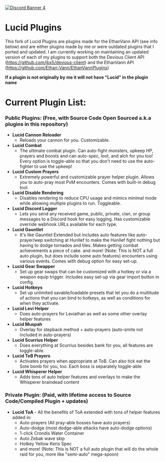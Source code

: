 [![Discord Banner 4](https://discordapp.com/api/guilds/978715859361079307/widget.png?style=banner4)](https://discord.gg/jj2kFyeBv9)

# Lucid Plugins

This fork of Lucid Plugins are plugins made for the EthanVann API (see info below) and are either plugins made by
me or were outdated plugins that I ported and updated.
I am currently working on maintaining an updated version of each of my plugins to support both the Devious Client API (https://github.com/jbx5/devious-client)
and the EthanVann API (https://github.com/Ethan-Vann/EthanVannPlugins)

**If a plugin is not originally by me it will not have "Lucid" in the plugin name**

Current Plugin List:
=
### Public Plugins: (Free, with Source Code Open Sourced a.k.a plugins in this repository)
- **Lucid Cannon Reloader**
  - Reloads your cannon for you. Customizable.
- **Lucid Combat**
  - The ultimate combat plugin. Can auto-fight monsters, upkeep HP, prayers and boosts and can auto-spec, loot, and alch for you too! Every option is toggle-able so that you don't need to use the auto-fighter to use the upkeep!
- **Lucid Custom Prayers**
  - Extremely powerful and customizable prayer helper plugin. Allows you to auto-pray most PvM encounters. Comes with built-in debug tool.
- **Lucid Disable Rendering**
  - Disables rendering to reduce CPU usage and mimics minimal mode while allowing multiple plugins to run. Toggleable.
- **Lucid Discord Logger**
  - Lets you send any received game, public, private, clan, or group messages to a Discord hook for easy logging. Has customizable override webhook URLs available for each type.
- **Lucid Gauntlet**
  - It's like Gauntlet Extended but includes auto features like auto-prayer/wep switching at Hunllef to make
    the Hunllef fight nothing but having to dodge tornados and tiles. Makes getting combat achievements a piece of cake.
    and more! (Note: This is NOT a full auto plugin, but does include some auto features)
    encounters using various events. Comes with debug option for easy set-up.
- **Lucid Gear Swapper**
  - Set up gear swaps that can be customized with a hotkey or via a weapon equip trigger. Includes easy set-up via gear import button in config.
- **Lucid Hotkeys**
  - Set up unlimited savable/loadable presets that let you do a multitude of actions that you can bind to hotkeys, as well as conditions for when they activate.
- **Lucid Levi Helper**
  - Does auto-prayers for Leviathan as well as some other overlay helper features
- **Lucid Muspah**
  - Overlay for stepback method + auto-prayers (auto-smite not included in auto-prayers)
- **Lucid Scurrius Helper**
  - Does everything at Scurrius besides bank for you, all features are toggle-able.
- **Lucid ToB Prayers**
  - Activates prayers when appropriate at ToB. Can also tick eat the Sote bomb for you, too. Each boss is separately toggle-able
- **Lucid Whisperer Helper**
  - Adds tons of auto helper features and overlays to make the Whisperer braindead content

### Private Plugin: (Paid, with lifetime access to Source Code/Compiled Plugin + updates)
- **Lucid ToA** - All the benefits of ToA extended with tons of helper features added in:
  - Auto-prayers (All pray-able bosses have auto prayers)
  - Auto-dodge (most dodge-able attacks have auto-dodge options)
  - 1-click Crondis Water Container
  - Auto Zebak wave skip
  - Hotkey Yellow Keris Spec
  - and more! (Note: This is NOT a full auto plugin that will do the whole raid for you, more like "semi-auto" mega-spoon)